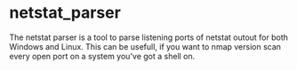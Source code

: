 # netstat_parser
The netstat parser is a tool to parse listening ports of netstat outout for both Windows and Linux. This can be usefull, if you want to nmap version scan every open port on a system you've got a shell on.